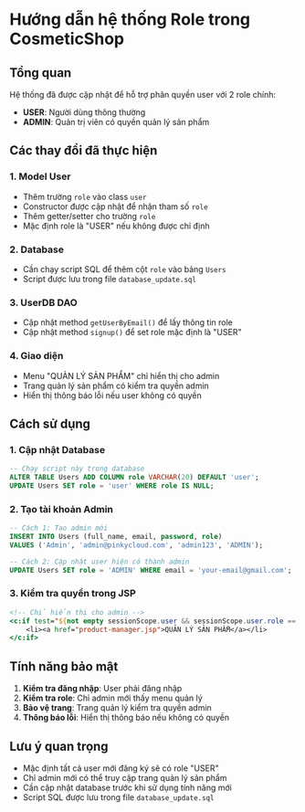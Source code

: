# Hướng dẫn hệ thống Role trong CosmeticShop

## Tổng quan
Hệ thống đã được cập nhật để hỗ trợ phân quyền user với 2 role chính:
- **USER**: Người dùng thông thường
- **ADMIN**: Quản trị viên có quyền quản lý sản phẩm

## Các thay đổi đã thực hiện

### 1. Model User
- Thêm trường `role` vào class `user`
- Constructor được cập nhật để nhận tham số `role`
- Thêm getter/setter cho trường `role`
- Mặc định role là "USER" nếu không được chỉ định

### 2. Database
- Cần chạy script SQL để thêm cột `role` vào bảng `Users`
- Script được lưu trong file `database_update.sql`

### 3. UserDB DAO
- Cập nhật method `getUserByEmail()` để lấy thông tin role
- Cập nhật method `signup()` để set role mặc định là "USER"

### 4. Giao diện
- Menu "QUẢN LÝ SẢN PHẨM" chỉ hiển thị cho admin
- Trang quản lý sản phẩm có kiểm tra quyền admin
- Hiển thị thông báo lỗi nếu user không có quyền

## Cách sử dụng

### 1. Cập nhật Database
```sql
-- Chạy script này trong database
ALTER TABLE Users ADD COLUMN role VARCHAR(20) DEFAULT 'user';
UPDATE Users SET role = 'user' WHERE role IS NULL;
```

### 2. Tạo tài khoản Admin
```sql
-- Cách 1: Tạo admin mới
INSERT INTO Users (full_name, email, password, role) 
VALUES ('Admin', 'admin@pinkycloud.com', 'admin123', 'ADMIN');

-- Cách 2: Cập nhật user hiện có thành admin
UPDATE Users SET role = 'ADMIN' WHERE email = 'your-email@gmail.com';
```

### 3. Kiểm tra quyền trong JSP
```jsp
<!-- Chỉ hiển thị cho admin -->
<c:if test="${not empty sessionScope.user && sessionScope.user.role == 'ADMIN'}">
    <li><a href="product-manager.jsp">QUẢN LÝ SẢN PHẨM</a></li>
</c:if>
```

## Tính năng bảo mật

1. **Kiểm tra đăng nhập**: User phải đăng nhập
2. **Kiểm tra role**: Chỉ admin mới thấy menu quản lý
3. **Bảo vệ trang**: Trang quản lý kiểm tra quyền admin
4. **Thông báo lỗi**: Hiển thị thông báo nếu không có quyền

## Lưu ý quan trọng

- Mặc định tất cả user mới đăng ký sẽ có role "USER"
- Chỉ admin mới có thể truy cập trang quản lý sản phẩm
- Cần cập nhật database trước khi sử dụng tính năng mới
- Script SQL được lưu trong file `database_update.sql`
